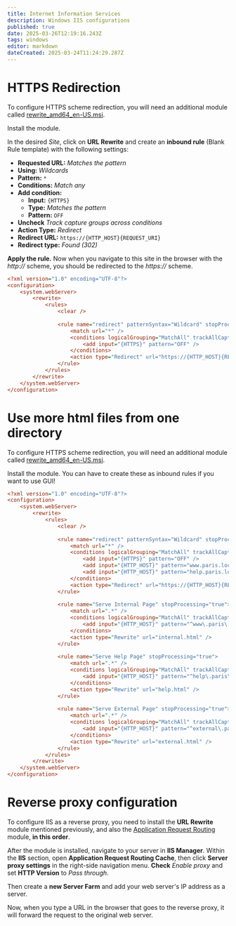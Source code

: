 ```yaml
---
title: Internet Information Services
description: Windows IIS configurations
published: true
date: 2025-03-26T12:19:16.243Z
tags: windows
editor: markdown
dateCreated: 2025-03-24T11:24:29.287Z
---
```


# HTTPS Redirection

To configure HTTPS scheme redirection, you will need an additional module called [rewrite_amd64_en-US.msi](https://www.iis.net/downloads/microsoft/url-rewrite).

Install the module.

In the desired *Site*, click on **URL Rewrite** and create an **inbound rule** (Blank Rule template) with the following settings:

 - **Requested URL:** *Matches the pattern*
 - **Using:** *Wildcards*
 - **Pattern:** `*`
 - **Conditions:** *Match any*
 - **Add condition:**
   - **Input:** `{HTTPS}`
   - **Type:** *Matches the pattern*
   - **Pattern:** `OFF`
 - **Uncheck** *Track capture groups across conditions*
 - **Action Type:** *Redirect*
 - **Redirect URL:** `https://{HTTP_HOST}{REQUEST_URI}`
 - **Redirect type:** *Found (302)*

**Apply the rule.** Now when you navigate to this site in the browser with the *http://* scheme, you should be redirected to the *https://* scheme.

```cfg
<?xml version="1.0" encoding="UTF-8"?>
<configuration>
    <system.webServer>
        <rewrite>
            <rules>
                <clear />
                
                <rule name="redirect" patternSyntax="Wildcard" stopProcessing="true">
                    <match url="*" />
                    <conditions logicalGrouping="MatchAll" trackAllCaptures="false">
                        <add input="{HTTPS}" pattern="OFF" />
                    </conditions>
                    <action type="Redirect" url="https://{HTTP_HOST}{REQUEST_URI}" redirectType="Found" />
                </rule>
            </rules>
        </rewrite>
    </system.webServer>
</configuration>
```

# Use more html files from one directory

To configure HTTPS scheme redirection, you will need an additional module called [rewrite_amd64_en-US.msi](https://www.iis.net/downloads/microsoft/url-rewrite).

Install the module. You can have to create these as inbound rules if you want to use GUI!

```cfg
<?xml version="1.0" encoding="UTF-8"?>
<configuration>
    <system.webServer>
        <rewrite>
            <rules>
                <clear />
                
                <rule name="redirect" patternSyntax="Wildcard" stopProcessing="true">
                    <match url="*" />
                    <conditions logicalGrouping="MatchAll" trackAllCaptures="false">
                        <add input="{HTTPS}" pattern="OFF" />
                        <add input="{HTTP_HOST}" pattern="www.paris.local" />
                        <add input="{HTTP_HOST}" pattern="help.paris.local" />
                    </conditions>
                    <action type="Redirect" url="https://{HTTP_HOST}{REQUEST_URI}" redirectType="Found" />
                </rule>
                
                <rule name="Serve Internal Page" stopProcessing="true">
                    <match url=".*" />
                    <conditions logicalGrouping="MatchAll" trackAllCaptures="false">
                        <add input="{HTTP_HOST}" pattern="^www\.paris\.local$" />
                    </conditions>
                    <action type="Rewrite" url="internal.html" />
                </rule>
                
                <rule name="Serve Help Page" stopProcessing="true">
                    <match url=".*" />
                    <conditions logicalGrouping="MatchAll" trackAllCaptures="false">
                        <add input="{HTTP_HOST}" pattern="^help\.paris\.local$" />
                    </conditions>
                    <action type="Rewrite" url="help.html" />
                </rule>
                
                <rule name="Serve External Page" stopProcessing="true">
                    <match url=".*" />
                    <conditions logicalGrouping="MatchAll" trackAllCaptures="false">
                        <add input="{HTTP_HOST}" pattern="^external\.paris\.local$" />
                    </conditions>
                    <action type="Rewrite" url="external.html" />
                </rule>
            </rules>
        </rewrite>
    </system.webServer>
</configuration>
```

# Reverse proxy configuration

To configure IIS as a reverse proxy, you need to install the **URL Rewrite** module mentioned previously, and also the [Application Request Routing](https://www.iis.net/downloads/microsoft/application-request-routing) module, **in this order**.

After the module is installed, navigate to your server in **IIS Manager**. Within the **IIS** section, open **Application Request Routing Cache**, then click **Server proxy settings** in the right-side navigation menu. **Check** *Enable proxy* and set **HTTP Version** to *Pass through*.

Then create a **new Server Farm** and add your web server's IP address as a server.

Now, when you type a URL in the browser that goes to the reverse proxy, it will forward the request to the original web server.
